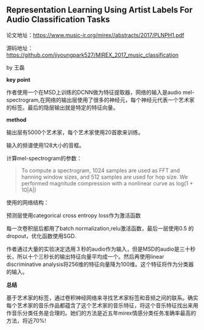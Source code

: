 ## Representation Learning Using Artist Labels For Audio Classification Tasks

论文地址：https://www.music-ir.org/mirex//abstracts/2017/PLNPH1.pdf

源码地址：https://github.com/jiyoungpark527/MIREX_2017_music_classification

by 王磊

**key point**

作者使用一个在MSD上训练的DCNN做为特征提取器，网络的输入是audio mel-spectrogram,在网络的输出层使用了很多的神经元，每个神经元代表一个艺术家的标签。最后的隐层输出就是特定的特征向量。

**method**

输出层有5000个艺术家，每个艺术家使用20首歌来训练。

输入的频谱使用128大小的音框。

计算mel-spectrogram的参数：

> To compute a spectrogram, 1024 samples
> are used as FFT and hanning window sizes, and 512
> samples are used for hop size. We performed magnitude
> compression with a nonlinear curve as log(1 + 10|A|)

使用的网络结构：

预测层使用categorical cross entropy loss作为激活函数

每一次卷积层后都用了batch normalization,relu激活函数，最后一层使用0.5 的dropout，优化函数使用SGD.

作者通过大量的实验决定选用３秒的audio作为输入，但是MSD的audio是三十秒长，所以十个三秒长的输出特征向量平均成一个。然后再使用linear discriminative analysis将256维的特征向量降为100维。这个特征将作为分类器的输入。

**总结**

基于艺术家的标签，通过卷积神经网络来寻找艺术家标签和音频之间的联系。确实每个艺术家的音乐作品都蕴含了这个艺术家的音乐特征，将这个音乐特征找出来用作音乐分类任务是合理的。她们的方法是近五年mirex情感分类任务准确率最高的方法，将近70%!





